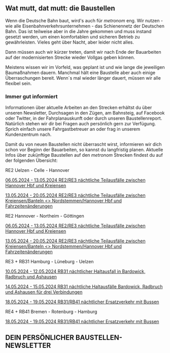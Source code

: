 Wat mutt, dat mutt: die Baustellen
----------

Wenn die Deutsche Bahn baut, wird's auch für *metronom* eng.
Wir nutzen - wie alle Eisenbahnverkehrsunternehmen - das Schienennetz der Deutschen Bahn. Das ist teilweise aber in die Jahre gekommen und muss instand gesetzt werden, um einen komfortablen und sicheren Betrieb zu gewährleisten. Vieles geht über Nacht, aber leider nicht alles.

Dann müssen auch wir kürzer treten, damit wir nach Ende der Bauarbeiten auf der modernisierten Strecke wieder Vollgas geben können.

Meistens wissen wir im Vorfeld, was geplant ist und wie lange die jeweiligen Baumaßnahmen dauern. Manchmal hält eine Baustelle aber auch einige Überraschungen bereit. Wenn´s mal wieder länger dauert, müssen wir alle flexibel sein.

### Immer gut informiert ###

Informationen über aktuelle Arbeiten an den Strecken erhältst du über unseren Newsletter, Durchsagen in den Zügen, am Bahnsteig, auf Facebook oder Twitter, in der Fahrplanauskunft oder durch unseren Baustellenreport. Natürlich stehen wir dir bei Fragen auch persönlich gern zur Verfügung. Sprich einfach unsere Fahrgastbetreuer an oder frag in unserem Kundenzentrum nach.

Damit du von neuen Baustellen nicht überrascht wirst, informieren wir dich schon vor Beginn der Bauarbeiten, so kannst du langfristig planen. Aktuelle Infos über zukünftige Baustellen auf den *metronom* Strecken findest du auf der folgenden Übersicht:

RE2 Uelzen - Celle - Hannover

[06.05.2024 - 13.05.2024 RE2/RE3 nächtliche Teilausfälle zwischen Hannover Hbf und Kreiensen](https://www.der-metronom.de/baustellen/re2-re3-naechtliche-teilausfaelle-zwischen-hannover-hbf-und-kreiensen/)

[13.05.2024 - 20.05.2024 RE2/RE3 nächtliche Teilausfälle zwischen Kreiensen/Banteln \<\> Nordstemmen/Hannover Hbf und Fahrzeitenänderungen](https://www.der-metronom.de/baustellen/re2-re3-naechtliche-teilausfaelle-zwischen-kreiensen-banteln-nordstemmen-hannover-hbf-und-fahrzeitenaenderungen/)

RE2 Hannover - Northeim - Göttingen

[06.05.2024 - 13.05.2024 RE2/RE3 nächtliche Teilausfälle zwischen Hannover Hbf und Kreiensen](https://www.der-metronom.de/baustellen/re2-re3-naechtliche-teilausfaelle-zwischen-hannover-hbf-und-kreiensen/)

[13.05.2024 - 20.05.2024 RE2/RE3 nächtliche Teilausfälle zwischen Kreiensen/Banteln \<\> Nordstemmen/Hannover Hbf und Fahrzeitenänderungen](https://www.der-metronom.de/baustellen/re2-re3-naechtliche-teilausfaelle-zwischen-kreiensen-banteln-nordstemmen-hannover-hbf-und-fahrzeitenaenderungen/)

RE3 + RB31 Hamburg - Lüneburg - Uelzen

[10.05.2024 - 12.05.2024 RB31 nächtlicher Haltausfall in Bardowick, Radbruch und Ashausen](https://www.der-metronom.de/baustellen/rb31-naechtlicher-haltausfall-in-bardowick-radbruch-und-ashausen/)

[14.05.2024 - 15.05.2024 RB31 nächtliche Haltausfälle Bardowick, Radbruch und Ashausen für drei Verbindungen](https://www.der-metronom.de/baustellen/rb31-naechtliche-haltausfaelle-bardowick-radbruch-und-ashausen-fuer-drei-verbindungen/)

[18.05.2024 - 19.05.2024 RB31/RB41 nächtlicher Ersatzverkehr mit Bussen](https://www.der-metronom.de/baustellen/rb31-rb41-naechtlicher-ersatzverkehr-mit-bussen/)

RE4 + RB41 Bremen - Rotenburg - Hamburg

[18.05.2024 - 19.05.2024 RB31/RB41 nächtlicher Ersatzverkehr mit Bussen](https://www.der-metronom.de/baustellen/rb31-rb41-naechtlicher-ersatzverkehr-mit-bussen/)

DEIN PERSÖNLICHER BAUSTELLEN-NEWSLETTER
----------
